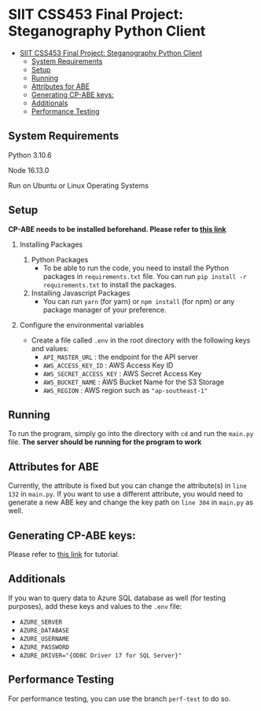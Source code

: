 # SIIT CSS453 Final Project: Steganography Python Client

- [SIIT CSS453 Final Project: Steganography Python Client](#siit-css453-final-project-steganography-python-client)
  - [System Requirements](#system-requirements)
  - [Setup](#setup)
  - [Running](#running)
  - [Attributes for ABE](#attributes-for-abe)
  - [Generating CP-ABE keys:](#generating-cp-abe-keys)
  - [Additionals](#additionals)
  - [Performance Testing](#performance-testing)

## System Requirements

Python 3.10.6

Node 16.13.0

Run on Ubuntu or Linux Operating Systems

## Setup

**CP-ABE needs to be installed beforehand. Please refer to [this link](https://acsc.cs.utexas.edu/)**

1. Installing Packages

   1. Python Packages
      - To be able to run the code, you need to install the Python packages in `requirements.txt` file. You can run `pip install -r requirements.txt` to install the packages.
   2. Installing Javascript Packages
      - You can run `yarn` (for yarn) or `npm install` (for npm) or any package manager of your preference.

2. Configure the environmental variables
   - Create a file called `.env` in the root directory with the following keys and values:
     - `API_MASTER_URL` : the endpoint for the API server
     - `AWS_ACCESS_KEY_ID` : AWS Access Key ID
     - `AWS_SECRET_ACCESS_KEY` : AWS Secret Access Key
     - `AWS_BUCKET_NAME` : AWS Bucket Name for the S3 Storage
     - `AWS_REGION` : AWS region such as `"ap-southeast-1"`

## Running

To run the program, simply go into the directory with `cd` and run the `main.py` file. **The server should be running for the program to work**

## Attributes for ABE

Currently, the attribute is fixed but you can change the attribute(s) in `line 132` in `main.py`. If you want to use a different attribute, you would need to generate a new ABE key and change the key path on `line 304` in `main.py` as well.

## Generating CP-ABE keys:

Please refer to [this link](https://acsc.cs.utexas.edu/cpabe/tutorial.html) for tutorial.

## Additionals

If you wan to query data to Azure SQL database as well (for testing purposes), add these keys and values to the `.env` file:

- `AZURE_SERVER`
- `AZURE_DATABASE`
- `AZURE_USERNAME`
- `AZURE_PASSWORD`
- `AZURE_DRIVER="{ODBC Driver 17 for SQL Server}"`


## Performance Testing
For performance testing, you can use the branch `perf-test` to do so.
